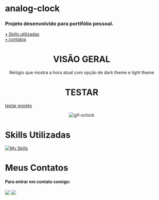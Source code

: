# analog-clock
### Projeto desenvolvido para portifólio pessoal.

 <a href="#skills">• Skills utilizadas</a>
 <br>
 <a href="#contatos">• contatos</a>

<h1 align="center">VISÃO GERAL</h1>

<P align="center">Relógio que mostra a hora atual com opção de dark theme e light theme</p>
<h1 align="center"> TESTAR</h1>

<a href="https://rodrigues-gustavo.github.io/analog-clock/">testar projeto</a>


<div align="center">
 
![gif-oclock](https://user-images.githubusercontent.com/102608021/197068321-84aba07c-cd89-4a9c-86f4-a3734493be50.gif)

</div>

<h1 id="skills">Skills Utilizadas</h1>

[![My Skills](https://skillicons.dev/icons?i=html,css,javascript)](https://skillicons.dev)


<h1 id="contatos">Meus Contatos</h1>

#### Para entrar em contato comigo:

 <div>
   <a href = "https://gustavorr001@gmail.com"><img src="https://img.shields.io/badge/-Gmail-%23333?style=for-the-badge&logo=gmail&logoColor=white" target="_blank"></a>
   <a href="https://www.linkedin.com/in/gusta-rodrigues" target="_blank"><img src="https://img.shields.io/badge/-LinkedIn-%230077B5?style=for-the-badge&logo=linkedin&logoColor=white" target="_blank"></a>
</div>
